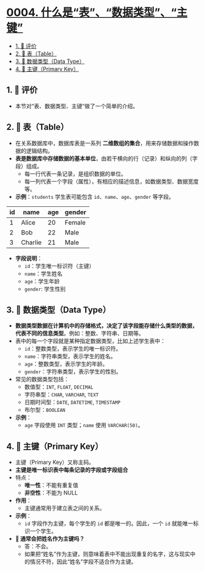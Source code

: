 # [0004. 什么是“表”、“数据类型”、“主键”](https://github.com/tnotesjs/TNotes.sql/tree/main/notes/0004.%20%E4%BB%80%E4%B9%88%E6%98%AF%E2%80%9C%E8%A1%A8%E2%80%9D%E3%80%81%E2%80%9C%E6%95%B0%E6%8D%AE%E7%B1%BB%E5%9E%8B%E2%80%9D%E3%80%81%E2%80%9C%E4%B8%BB%E9%94%AE%E2%80%9D)

<!-- region:toc -->

- [1. 🫧 评价](#1--评价)
- [2. 📒 表（Table）](#2--表table)
- [3. 📒 数据类型（Data Type）](#3--数据类型data-type)
- [4. 📒 主键（Primary Key）](#4--主键primary-key)

<!-- endregion:toc -->

## 1. 🫧 评价

- 本节对“表、数据类型、主键”做了一个简单的介绍。

## 2. 📒 表（Table）

- 在关系数据库中，数据库表是一系列 **二维数组的集合**，用来存储数据和操作数据的逻辑结构。
- **表是数据库中存储数据的基本单位**，由若干横向的行（记录）和纵向的列（字段）组成。
  - 每一行代表一条记录，是组织数据的单位。
  - 每一列代表一个字段（属性），有相应的描述信息，如数据类型、数据宽度等。
- **示例**：`students` 学生表可能包含 `id`、`name`、`age`、`gender` 等字段。

| id  | name    | age | gender |
| --- | ------- | --- | ------ |
| 1   | Alice   | 20  | Female |
| 2   | Bob     | 22  | Male   |
| 3   | Charlie | 21  | Male   |

- **字段说明**：
  - `id`：学生唯一标识符（主键）
  - `name`：学生姓名
  - `age`：学生年龄
  - `gender`: 学生性别

## 3. 📒 数据类型（Data Type）

- **数据类型数据在计算机中的存储格式，决定了该字段能存储什么类型的数据，代表不同的信息类型**。例如：整数、字符串、日期等。
- 表中的每一个字段就是某种指定数据类型，比如上述学生表中：
  - `id`：整数类型，表示学生的唯一标识符。
  - `name`：字符串类型，表示学生的姓名。
  - `age`：整数类型，表示学生的年龄。
  - `gender`：字符串类型，表示学生的性别。
- 常见的数据类型包括：
  - 数值型：`INT`, `FLOAT`, `DECIMAL`
  - 字符串型：`CHAR`, `VARCHAR`, `TEXT`
  - 日期时间型：`DATE`, `DATETIME`, `TIMESTAMP`
  - 布尔型：`BOOLEAN`
- **示例**：
  - `age` 字段使用 `INT` 类型；`name` 使用 `VARCHAR(50)`。

## 4. 📒 主键（Primary Key）

- 主键（Primary Key）又称主码。
- **主键是唯一标识表中每条记录的字段或字段组合**
- 特点：
  - **唯一性**：不能有重复值
  - **非空性**：不能为 NULL
- **作用**：
  - 主键通常用于建立表之间的关系。
- **示例**：
  - `id` 字段作为主键，每个学生的 `id` 都是唯一的。因此，一个 `id` 就能唯一标识一个学生。
- **🤔 通常会把姓名作为主键吗？**
  - 答：不会。
  - 如果把“姓名”作为主键，则意味着表中不能出现重复的名字，这与现实中的情况不符，因此“姓名”字段不适合作为主键。
